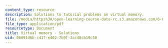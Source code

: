 ```yaml
---
content_type: resource
description: Solutions to tutorial problems on virtual memory.
file: /media/https%3A/open-learning-course-data-rc.s3.amazonaws.com/6-004-computation-structures-spring-2009/06091d6bc417e4027b9f2ac48cb19c50_MIT6_004s09_tutor17_sol.pdf
file_type: application/pdf
resourcetype: Document
title: Virtual memory - Solutions
uid: 06091d6b-c417-e402-7b9f-2ac48cb19c50
---
```

